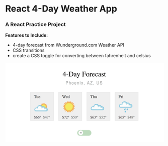 # React 4-Day Weather App

### A React Practice Project

**Features to Include:**

- 4-day forecast from Wunderground.com Weather API
- CSS transitions
- create a CSS toggle for converting between fahrenheit and celsius

![React Weather App](https://github.com/thanhtrungit25/assets/blob/master/react-weather-app.png)
